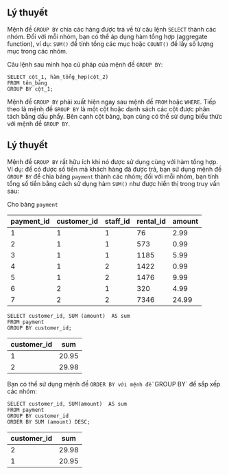 ## Lý thuyết
Mệnh đề `GROUP BY` chia các hàng được trả về từ câu lệnh `SELECT` thành các nhóm. Đối với mỗi nhóm, bạn có thể áp dụng hàm tổng hợp (aggregate function), ví dụ: `SUM()` để tính tổng các mục hoặc `COUNT()` để lấy số lượng mục trong các nhóm.

Câu lệnh sau minh họa cú pháp của mệnh đề `GROUP BY`:
```
SELECT cột_1, hàm_tổng_hợp(cột_2)
FROM tên_bảng
GROUP BY cột_1;
```
Mệnh đề `GROUP BY` phải xuất hiện ngay sau mệnh đề `FROM` hoặc `WHERE`. Tiếp theo là mệnh đề `GROUP BY` là một cột hoặc danh sách các cột được phân tách bằng dấu phẩy. Bên cạnh cột bảng, bạn cũng có thể sử dụng biểu thức với mệnh đề `GROUP BY`.

## Lý thuyết
Mệnh đề `GROUP BY` rất hữu ích khi nó được sử dụng cùng với hàm tổng hợp. Ví dụ: để có được số tiền mà khách hàng đã được trả, bạn sử dụng mệnh đề `GROUP BY` để chia bảng `payment` thành các nhóm; đối với mỗi nhóm, bạn tính tổng số tiền bằng cách sử dụng hàm `SUM()` như được hiển thị trong truy vấn sau:

Cho bảng `payment`

payment_id	| customer_id	| staff_id	| rental_id	| amount
------------|-------------|-----------|-----------|-------
1	| 1	| 1	| 76	| 2.99
2	| 1	| 1	| 573 | 0.99
3	| 1	| 1	| 1185	| 5.99
4	| 1	| 2	| 1422	| 0.99
5	| 1	| 2	| 1476	| 9.99
6	| 2	| 1	| 320	| 4.99
7	| 2	| 2	| 7346	| 24.99
```
SELECT customer_id, SUM (amount)  AS sum
FROM payment
GROUP BY customer_id;
```
customer_id	| sum
------------|----
1	| 20.95
2	| 29.98

Bạn có thể sử dụng mệnh đề `ORDER BY với mệnh đề `GROUP BY` để sắp xếp các nhóm:
```
SELECT customer_id, SUM(amount)  AS sum
FROM payment
GROUP BY customer_id
ORDER BY SUM (amount) DESC;
```
customer_id	| sum
------------|----
2	| 29.98
1	| 20.95
